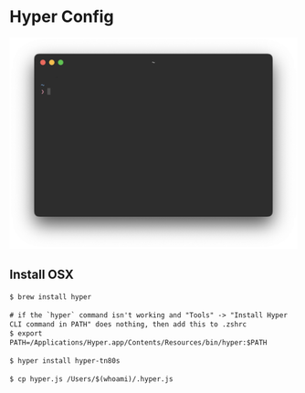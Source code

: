 # Hyper Config

![hyper screenshot](screenshot.png)

## Install OSX
```
$ brew install hyper

# if the `hyper` command isn't working and "Tools" -> "Install Hyper CLI command in PATH" does nothing, then add this to .zshrc
$ export PATH=/Applications/Hyper.app/Contents/Resources/bin/hyper:$PATH

$ hyper install hyper-tn80s

$ cp hyper.js /Users/$(whoami)/.hyper.js
```
